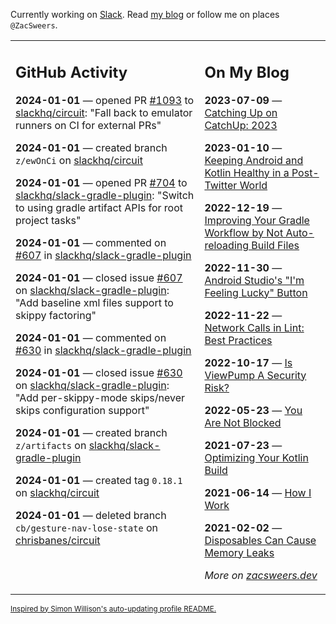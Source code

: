 Currently working on [Slack](https://slack.com/). Read [my blog](https://zacsweers.dev/) or follow me on places `@ZacSweers`.

<table><tr><td valign="top" width="60%">

## GitHub Activity
<!-- githubActivity starts -->
**2024-01-01** — opened PR [#1093](https://github.com/slackhq/circuit/pull/1093) to [slackhq/circuit](https://github.com/slackhq/circuit): "Fall back to emulator runners on CI for external PRs"

**2024-01-01** — created branch `z/ewOnCi` on [slackhq/circuit](https://github.com/slackhq/circuit)

**2024-01-01** — opened PR [#704](https://github.com/slackhq/slack-gradle-plugin/pull/704) to [slackhq/slack-gradle-plugin](https://github.com/slackhq/slack-gradle-plugin): "Switch to using gradle artifact APIs for root project tasks"

**2024-01-01** — commented on [#607](https://github.com/slackhq/slack-gradle-plugin/issues/607#issuecomment-1873482994) in [slackhq/slack-gradle-plugin](https://github.com/slackhq/slack-gradle-plugin)

**2024-01-01** — closed issue [#607](https://github.com/slackhq/slack-gradle-plugin/issues/607) on [slackhq/slack-gradle-plugin](https://github.com/slackhq/slack-gradle-plugin): "Add baseline xml files support to skippy factoring"

**2024-01-01** — commented on [#630](https://github.com/slackhq/slack-gradle-plugin/issues/630#issuecomment-1873482943) in [slackhq/slack-gradle-plugin](https://github.com/slackhq/slack-gradle-plugin)

**2024-01-01** — closed issue [#630](https://github.com/slackhq/slack-gradle-plugin/issues/630) on [slackhq/slack-gradle-plugin](https://github.com/slackhq/slack-gradle-plugin): "Add per-skippy-mode skips/never skips configuration support"

**2024-01-01** — created branch `z/artifacts` on [slackhq/slack-gradle-plugin](https://github.com/slackhq/slack-gradle-plugin)

**2024-01-01** — created tag `0.18.1` on [slackhq/circuit](https://github.com/slackhq/circuit)

**2024-01-01** — deleted branch `cb/gesture-nav-lose-state` on [chrisbanes/circuit](https://github.com/chrisbanes/circuit)
<!-- githubActivity ends -->
</td><td valign="top" width="40%">

## On My Blog
<!-- blog starts -->
**2023-07-09** — [Catching Up on CatchUp: 2023](https://www.zacsweers.dev/catching-up-on-catchup-2023/)

**2023-01-10** — [Keeping Android and Kotlin Healthy in a Post-Twitter World](https://www.zacsweers.dev/keeping-android-healthy/)

**2022-12-19** — [Improving Your Gradle Workflow by Not Auto-reloading Build Files](https://www.zacsweers.dev/improving-your-workflow-by-not-auto-reloading-build-files/)

**2022-11-30** — [Android Studio's "I'm Feeling Lucky" Button](https://www.zacsweers.dev/android-studios-im-feeling-lucky-button/)

**2022-11-22** — [Network Calls in Lint: Best Practices](https://www.zacsweers.dev/network-calls-in-lint-best-practices/)

**2022-10-17** — [Is ViewPump A Security Risk?](https://www.zacsweers.dev/is-viewpump-a-security-risk/)

**2022-05-23** — [You Are Not Blocked](https://www.zacsweers.dev/you-are-not-blocked/)

**2021-07-23** — [Optimizing Your Kotlin Build](https://www.zacsweers.dev/optimizing-your-kotlin-build/)

**2021-06-14** — [How I Work](https://www.zacsweers.dev/how-i-work/)

**2021-02-02** — [Disposables Can Cause Memory Leaks](https://www.zacsweers.dev/disposables-can-cause-memory-leaks/)
<!-- blog ends -->
_More on [zacsweers.dev](https://zacsweers.dev/)_
</td></tr></table>

<sub><a href="https://simonwillison.net/2020/Jul/10/self-updating-profile-readme/">Inspired by Simon Willison's auto-updating profile README.</a></sub>